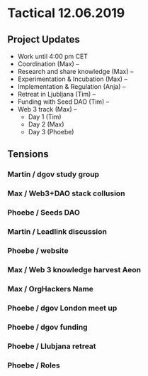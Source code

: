 # Tactical 12.06.2019

## Project Updates

* Work until 4:00 pm CET
* Coordination \(Max\) –
* Research and share knowledge \(Max\) – 
* Experimentation & Incubation \(Max\) – 
* Implementation & Regulation \(Anja\) – 
* Retreat in Ljubljana \(Tim\) – 
* Funding with Seed DAO \(Tim\) – 
* Web 3 track \(Max\) –
  * Day 1 \(Tim\)
  * Day 2 \(Max\)
  * Day 3 \(Phoebe\)

## Tensions

### Martin / dgov study group

### Max / Web3+DAO stack collusion

### Phoebe / Seeds DAO

### Martin / Leadlink discussion

### Phoebe / website

### Max / Web 3 knowledge harvest Aeon

### Max / OrgHackers Name

### Phoebe / dgov London meet up

### Phoebe / dgov funding

### Phoebe / Llubjana retreat

### Phoebe / Roles

